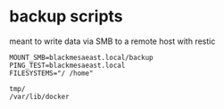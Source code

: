 # backup scripts
meant to write data via SMB to a remote host with restic

```/home/$USER/.config/backup/environment:
MOUNT_SMB=blackmesaeast.local/backup
PING_TEST=blackmesaeast.local
FILESYSTEMS="/ /home"
```

```/home/${USER}/.config/backup/excludes
tmp/
/var/lib/docker
```
